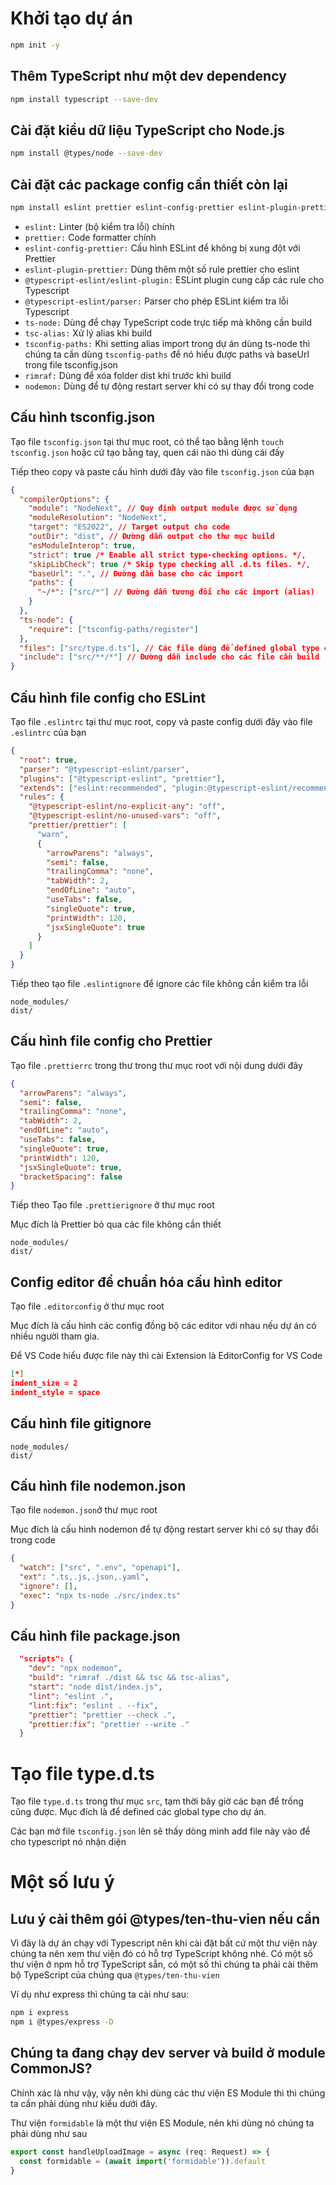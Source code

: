 # Khởi tạo dự án

```bash
npm init -y
```

## Thêm TypeScript như một dev dependency

```bash
npm install typescript --save-dev
```

## Cài đặt kiểu dữ liệu TypeScript cho Node.js

```bash
npm install @types/node --save-dev
```

## Cài đặt các package config cần thiết còn lại

```bash
npm install eslint prettier eslint-config-prettier eslint-plugin-prettier @typescript-eslint/eslint-plugin @typescript-eslint/parser ts-node tsc-alias tsconfig-paths rimraf nodemon --save-dev
```

- `eslint:` Linter (bộ kiểm tra lỗi) chính
- `prettier:` Code formatter chính
- `eslint-config-prettier:` Cấu hình ESLint để không bị xung đột với Prettier
- `eslint-plugin-prettier:` Dùng thêm một số rule prettier cho eslint
- `@typescript-eslint/eslint-plugin:` ESLint plugin cung cấp các rule cho Typescript
- `@typescript-eslint/parser:` Parser cho phép ESLint kiểm tra lỗi Typescript
- `ts-node:` Dùng để chạy TypeScript code trực tiếp mà không cần build
- `tsc-alias:` Xử lý alias khi build
- `tsconfig-paths:` Khi setting alias import trong dự án dùng ts-node thì chúng ta cần dùng `tsconfig-paths` để nó hiểu được paths và baseUrl trong file tsconfig.json
- `rimraf:` Dùng để xóa folder dist khi trước khi build
- `nodemon:` Dùng để tự động restart server khi có sự thay đổi trong code

## Cấu hình tsconfig.json

Tạo file `tsconfig.json` tại thư mục root, có thể tạo bằng lệnh `touch tsconfig.json` hoặc cứ tạo bằng tay, quen cái nào thì dùng cái đấy

Tiếp theo copy và paste cấu hình dưới đây vào file `tsconfig.json` của bạn

```json
{
  "compilerOptions": {
    "module": "NodeNext", // Quy định output module được sử dụng
    "moduleResolution": "NodeNext",
    "target": "ES2022", // Target output cho code
    "outDir": "dist", // Đường dẫn output cho thư mục build
    "esModuleInterop": true,
    "strict": true /* Enable all strict type-checking options. */,
    "skipLibCheck": true /* Skip type checking all .d.ts files. */,
    "baseUrl": ".", // Đường dẫn base cho các import
    "paths": {
      "~/*": ["src/*"] // Đường dẫn tương đối cho các import (alias)
    }
  },
  "ts-node": {
    "require": ["tsconfig-paths/register"]
  },
  "files": ["src/type.d.ts"], // Các file dùng để defined global type cho dự án
  "include": ["src/**/*"] // Đường dẫn include cho các file cần build
}
```

## Cấu hình file config cho ESLint

Tạo file `.eslintrc` tại thư mục root, copy và paste config dưới đây vào file `.eslintrc` của bạn

```json
{
  "root": true,
  "parser": "@typescript-eslint/parser",
  "plugins": ["@typescript-eslint", "prettier"],
  "extends": ["eslint:recommended", "plugin:@typescript-eslint/recommended", "eslint-config-prettier", "prettier"],
  "rules": {
    "@typescript-eslint/no-explicit-any": "off",
    "@typescript-eslint/no-unused-vars": "off",
    "prettier/prettier": [
      "warn",
      {
        "arrowParens": "always",
        "semi": false,
        "trailingComma": "none",
        "tabWidth": 2,
        "endOfLine": "auto",
        "useTabs": false,
        "singleQuote": true,
        "printWidth": 120,
        "jsxSingleQuote": true
      }
    ]
  }
}
```

Tiếp theo tạo file `.eslintignore` để ignore các file không cần kiểm tra lỗi

```ignore
node_modules/
dist/
```

## Cấu hình file config cho Prettier

Tạo file `.prettierrc` trong thư trong thư mục root với nội dung dưới đây

```json
{
  "arrowParens": "always",
  "semi": false,
  "trailingComma": "none",
  "tabWidth": 2,
  "endOfLine": "auto",
  "useTabs": false,
  "singleQuote": true,
  "printWidth": 120,
  "jsxSingleQuote": true,
  "bracketSpacing": false
}
```

Tiếp theo Tạo file `.prettierignore` ở thư mục root

Mục đích là Prettier bỏ qua các file không cần thiết

```ignore
node_modules/
dist/
```

## Config editor để chuẩn hóa cấu hình editor

Tạo file `.editorconfig` ở thư mục root

Mục đích là cấu hình các config đồng bộ các editor với nhau nếu dự án có nhiều người tham gia.

Để VS Code hiểu được file này thì cài Extension là EditorConfig for VS Code

```json
[*]
indent_size = 2
indent_style = space
```

## Cấu hình file gitignore

```ignore
node_modules/
dist/
```

## Cấu hình file nodemon.json

Tạo file `nodemon.json`ở thư mục root

Mục đích là cấu hình nodemon để tự động restart server khi có sự thay đổi trong code

```json
{
  "watch": ["src", ".env", "openapi"],
  "ext": ".ts,.js,.json,.yaml",
  "ignore": [],
  "exec": "npx ts-node ./src/index.ts"
}
```

## Cấu hình file package.json

```json
  "scripts": {
    "dev": "npx nodemon",
    "build": "rimraf ./dist && tsc && tsc-alias",
    "start": "node dist/index.js",
    "lint": "eslint .",
    "lint:fix": "eslint . --fix",
    "prettier": "prettier --check .",
    "prettier:fix": "prettier --write ."
  }
```

# Tạo file type.d.ts

Tạo file `type.d.ts` trong thư mục `src`, tạm thời bây giờ các bạn để trống cũng được. Mục đích là để defined các global type cho dự án.

Các bạn mở file `tsconfig.json` lên sẽ thấy dòng mình add file này vào để cho typescript nó nhận diện

# Một số lưu ý

## Lưu ý cài thêm gói @types/ten-thu-vien nếu cần

Vì đây là dự án chạy với Typescript nên khi cài đặt bất cứ một thư viện này chúng ta nên xem thư viện đó có hỗ trợ TypeScript không nhé. Có một số thư viện ở npm hỗ trợ TypeScript sẵn, có một số thì chúng ta phải cài thêm bộ TypeScript của chúng qua `@types/ten-thu-vien`

Ví dụ như express thì chúng ta cài như sau:

```bash
npm i express
npm i @types/express -D
```

## Chúng ta đang chạy dev server và build ở module CommonJS?

Chính xác là như vậy, vậy nên khi dùng các thư viện ES Module thì thì chúng ta cần phải dùng như kiểu dưới đây.

Thư viện `formidable` là một thư viện ES Module, nên khi dùng nó chúng ta phải dùng như sau

```ts
export const handleUploadImage = async (req: Request) => {
  const formidable = (await import('formidable')).default
}
```

